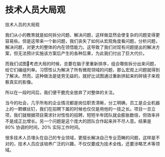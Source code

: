 # 技术人员大局观

技术人员的大局观

我们从小的教育就是如何拆分问题、解决问题，这样做显然会使复杂的问题变得更容易些。但是这带来一个新问题，我们丧失了如何从宏观角度看问题，分析问题，解决问题，对更大的整体的内在领悟能力。这导致了我们对现有问题提出的解决方案，但无法预计实施该方案后产生的各种后果，为此我们付出了巨大代价。

而我们试图考虑大局的时候，总要在脑子里重新排序，组合哪些拆分出来问题，给它们编组列单。习惯性认为解决了所有微观领域的问题，那么宏观上问题就得到了解决。然而，这种做法是徒劳无益的，就好比试图通过重新拼起来的碎镜子来观察真实的影像。

所以在一段时间后，我们便干脆完全放弃了对整体的关注。

当今的社会，几乎所有的企业情况都是岗位职责清晰，分工明确，员工是企业机器上的一颗螺丝钉，我们在招聘下属的时候也仅仅是用他的一技之长。项目一旦立项，我们就根据项目需求针对性性的招聘，短短半年团队就会膨胀数倍，但效率并不是成正比增长。另一个问题是这个庞大的团队合作起来并不尽人意。结果是 80% 协调的时间，20% 实际工作时间。

很多技术人员埋头在自己的专业领域，更擅长解决自己专业范畴的问题，这样是不对的，技术人员应该培养广泛的兴趣，不仅仅要成为技术全栈，还要涉略艺术等领域。


